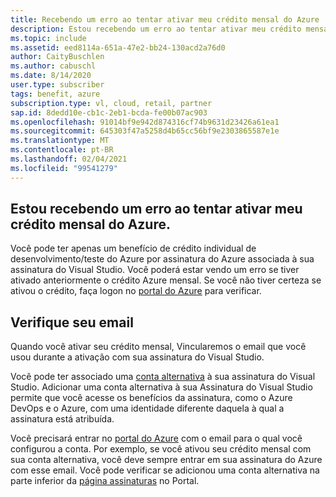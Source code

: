 ```yaml
---
title: Recebendo um erro ao tentar ativar meu crédito mensal do Azure
description: Estou recebendo um erro ao tentar ativar meu crédito mensal do Azure incluído com minha assinatura do Visual Studio.
ms.topic: include
ms.assetid: eed8114a-651a-47e2-bb24-130acd2a76d0
author: CaityBuschlen
ms.author: cabuschl
ms.date: 8/14/2020
user.type: subscriber
tags: benefit, azure
subscription.type: vl, cloud, retail, partner
sap.id: 8dedd10e-cb1c-2eb1-bcda-fe00b07ac903
ms.openlocfilehash: 91014bf9e942d874316cf74b9631d23426a61ea1
ms.sourcegitcommit: 645303f47a5258d4b65cc56bf9e2303865587e1e
ms.translationtype: MT
ms.contentlocale: pt-BR
ms.lasthandoff: 02/04/2021
ms.locfileid: "99541279"
---
```

## <a name="im-getting-an-error-while-trying-to-activate-my-azure-monthly-credit"></a>Estou recebendo um erro ao tentar ativar meu crédito mensal do Azure.

Você pode ter apenas um benefício de crédito individual de desenvolvimento/teste do Azure por assinatura do Azure associada à sua assinatura do Visual Studio. Você poderá estar vendo um erro se tiver ativado anteriormente o crédito Azure mensal. Se você não tiver certeza se ativou o crédito, faça logon no [portal do Azure](https://portal.azure.com/) para verificar. 

## <a name="verify-your-email"></a>Verifique seu email 

Quando você ativar seu crédito mensal, Vincularemos o email que você usou durante a ativação com sua assinatura do Visual Studio.  

Você pode ter associado uma [conta alternativa](https://docs.microsoft.com/visualstudio/subscriptions/vs-alternate-identity) à sua assinatura do Visual Studio. Adicionar uma conta alternativa à sua Assinatura do Visual Studio permite que você acesse os benefícios da assinatura, como o Azure DevOps e o Azure, com uma identidade diferente daquela à qual a assinatura está atribuída.  

Você precisará entrar no [portal do Azure](https://portal.azure.com/) com o email para o qual você configurou a conta. Por exemplo, se você ativou seu crédito mensal com sua conta alternativa, você deve sempre entrar em sua assinatura do Azure com esse email. Você pode verificar se adicionou uma conta alternativa na parte inferior da [página assinaturas](https://my.visualstudio.com/subscriptions) no Portal.